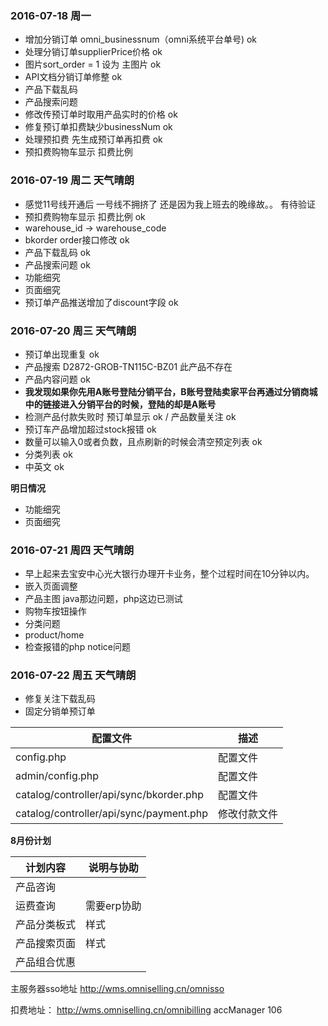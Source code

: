 ### 2016-07-18 周一
- 增加分销订单 omni_businessnum（omni系统平台单号) ok
- 处理分销订单supplierPrice价格  ok
- 图片sort_order = 1 设为 主图片   ok
- API文档分销订单修整 ok
- 产品下载乱码 
- 产品搜索问题 
- 修改传预订单时取用产品实时的价格 ok
- 修复预订单扣费缺少businessNum  ok
- 处理预扣费 先生成预订单再扣费   ok
- 预扣费购物车显示 扣费比例

### 2016-07-19 周二 天气晴朗
- 感觉11号线开通后 一号线不拥挤了 还是因为我上班去的晚缘故。。 有待验证
- 预扣费购物车显示 扣费比例 ok
- warehouse_id -> warehouse_code 
- bkorder order接口修改 ok
- 产品下载乱码 ok
- 产品搜索问题 ok
- 功能细究
- 页面细究
- 预订单产品推送增加了discount字段 ok


### 2016-07-20 周三 天气晴朗
- 预订单出现重复 ok
- 产品搜索 D2872-GROB-TN115C-BZ01 此产品不存在
- 产品内容问题 ok
- **我发现如果你先用A账号登陆分销平台，B账号登陆卖家平台再通过分销商城中的链接进入分销平台的时候，登陆的却是A账号**
- 检测产品付款失败时 预订单显示 ok / 产品数量关注 ok
- 预订车产品增加超过stock报错 ok
- 数量可以输入0或者负数，且点刷新的时候会清空预定列表  ok
- 分类列表 ok
- 中英文 ok

**明日情况**

- 功能细究
- 页面细究

### 2016-07-21 周四 天气晴朗
- 早上起来去宝安中心光大银行办理开卡业务，整个过程时间在10分钟以内。
- 嵌入页面调整
- 产品主图 java那边问题，php这边已测试
- 购物车按钮操作
- 分类问题
- product/home
- 检查报错的php notice问题

### 2016-07-22 周五 天气晴朗
- 修复关注下载乱码
- 固定分销单预订单

配置文件 | 描述
---- | ----
config.php | 配置文件
admin/config.php | 配置文件
catalog/controller/api/sync/bkorder.php | 配置文件
catalog/controller/api/sync/payment.php | 修改付款文件


**8月份计划**

计划内容 | 说明与协助
---| ---
产品咨询 |
运费查询 | 需要erp协助
产品分类板式 | 样式
产品搜索页面 | 样式
产品组合优惠 | 

主服务器sso地址
http://wms.omniselling.cn/omnisso

扣费地址：
http://wms.omniselling.cn/omnibilling
accManager
106
